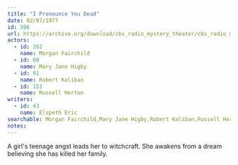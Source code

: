 ```yaml
---
title: "I Pronounce You Dead"
date: 02/07/1977
id: 596
url: https://archive.org/download/cbs_radio_mystery_theater/cbs_radio_mystery_theater-0551-0600.zip/cbs_radio_mystery_theater-0551-0600%2Fcbsrmt_0596_i_pronounce_you_dead.mp3
actors:  
  - id: 262
    name: Morgan Fairchild  
  - id: 60
    name: Mary Jane Higby  
  - id: 91
    name: Robert Kaliban  
  - id: 151
    name: Russell Horton
writers:  
  - id: 43
    name: Elspeth Eric
searchable: Morgan Fairchild,Mary Jane Higby,Robert Kaliban,Russell Horton Elspeth Eric
notes:  
---
```

A girl's teenage angst leads her to witchcraft. She awakens from a dream believing she has killed her family.